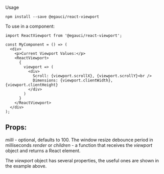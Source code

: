 Usage

    npm install --save @egauci/react-viewport

To use in a component:

    import ReactViewport from '@egauci/react-viewport';

    const MyComponent = () => (
      <div>
        <p>Current Viewport Values:</p>
        <ReactViewport>
          {
            viewport => (
              <div>
                Scroll: {viewport.scrollX}, {viewport.scrollY}<br />
                Dimensions: {viewport.clientWidth}, {viewport.clientHeight}
              </div>
            )
          }
        </ReactViewport>
      </div>
    );

## Props:

_milli_ - optional, defaults to 100. The window resize debounce period in milliseconds
_render_ or _children_ - a function that receives the _viewport_ object and returns a React element.

The _viewport_ object has several properties, the useful ones are shown in the example above.

